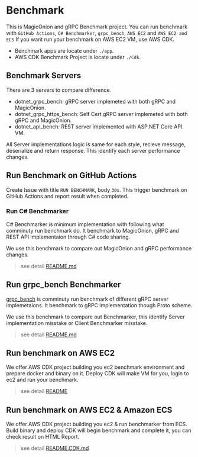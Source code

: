 # Benchmark

This is MagicOnion and gRPC Benchmark project.
You can run benchmark with `GitHub Actions`, `C# Benchmarker`, `grpc_bench`, `AWS EC2` and `AWS EC2 and ECS`
If you want run your benchmark on AWS EC2 VM, use AWS CDK.

* Benchmark apps are locate under `./app`.
* AWS CDK Benchmark Project is locate under `./Cdk`.

## Benchmark Servers

There are 3 servers to compare difference.

* dotnet_grpc_bench: gRPC server implemeted with both gRPC and MagicOnion.
* dotnet_grpc_https_bench: Self Cert gRPC server implemeted with both gRPC and MagicOnion.
* dotnet_api_bench: REST server implemented with ASP.NET Core API.
VM.

All Server implementations logic is same for each style, recieve message, deserialize and return response.
This identify each server performance changes.

## Run Benchmark on GitHub Actions

Create Issue with title `RUN BENCHMARK`, body `30s`.
This trigger benchmark on GitHub Actions and report result when completed.

### Run C# Benchmarker

C# Benchmarker is minimum implementation with following what comminuty run benchmark do.
It benchmark to MagicOnion, gRPC and REST API implementaion through C# code sharing.

We use this benchmark to compare out MagicOnion and gRPC performance changes.

> see detail [README.md](app/README.md)

## Run grpc_bench Benchmarker

[grpc_bench](https://github.com/LesnyRumcajs/grpc_bench) is comminuty run benchmark of different gRPC server implemetaions.
It benchmark to gRPC implementation though Proto scheme.

We use this benchmark to compare out Benchmarker, this identify Server implementation misstake or Client Benchmarker misstake.

> see detail [README.md](app/README.md)

## Run benchmark on AWS EC2

We offer AWS CDK project building you ec2 benchmark environment and prepare docker and binary on it.
Deploy CDK will make VM for you, login to ec2 and run your benchmark.

> see detail [README](CdkEc2Bench/README.md)

## Run benchmark on AWS EC2 & Amazon ECS

We offer AWS CDK project building you ec2 & run benchmarker from ECS.
Build binary and deploy CDK will begin benchmark and complete it, you can check result on HTML Report.

> see detail [README.CDK.md](README.CDK.md)
